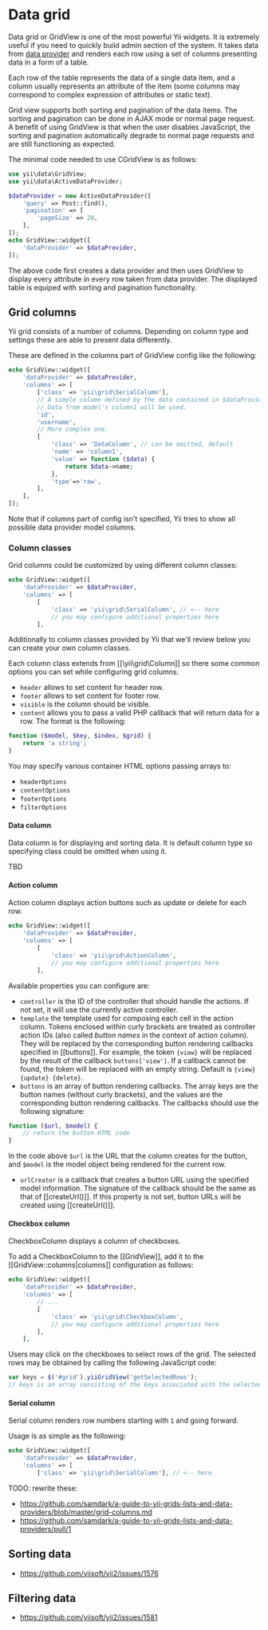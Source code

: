 Data grid
=========

Data grid or GridView is one of the most powerful Yii widgets. It is extremely useful if you need to quickly build admin
section of the system. It takes data from [data provider](data-providers.md) and renders each row using a set of columns
presenting data in a form of a table.

Each row of the table represents the data of a single data item, and a column usually represents an attribute of
the item (some columns may correspond to complex expression of attributes or static text).

Grid view supports both sorting and pagination of the data items. The sorting and pagination can be done in AJAX mode
or normal page request. A benefit of using GridView is that when the user disables JavaScript, the sorting and pagination
automatically degrade to normal page requests and are still functioning as expected.

The minimal code needed to use CGridView is as follows:

```php
use yii\data\GridView;
use yii\data\ActiveDataProvider;

$dataProvider = new ActiveDataProvider([
	'query' => Post::find(),
	'pagination' => [
		'pageSize' => 20,
	],
]);
echo GridView::widget([
	'dataProvider' => $dataProvider,
]);
```

The above code first creates a data provider and then uses GridView to display every attribute in every row taken from
data provider. The displayed table is equiped with sorting and pagination functionality.

Grid columns
------------

Yii grid consists of a number of columns. Depending on column type and settings these are able to present data differently.

These are defined in the columns part of GridView config like the following:

```php
echo GridView::widget([
	'dataProvider' => $dataProvider,
	'columns' => [
		['class' => 'yii\grid\SerialColumn'],
		// A simple column defined by the data contained in $dataProvider.
		// Data from model's column1 will be used.
		'id',
		'username',
		// More complex one.
		[
			'class' => 'DataColumn', // can be omitted, default
			'name' => 'column1',
			'value' => function ($data) {
				return $data->name;
			},
			'type'=>'raw',
		],
	],
]);
```

Note that if columns part of config isn't specified, Yii tries to show all possible data provider model columns.

### Column classes

Grid columns could be customized by using different column classes:

```php
echo GridView::widget([
	'dataProvider' => $dataProvider,
	'columns' => [
		[
			'class' => 'yii\grid\SerialColumn', // <-- here
			// you may configure additional properties here
		],
```

Additionally to column classes provided by Yii that we'll review below you can create your own column classes.

Each column class extends from [[\yii\grid\Column]] so there some common options you can set while configuring
grid columns.

- `header` allows to set content for header row.
- `footer` allows to set content for footer row.
- `visible` is the column should be visible.
- `content` allows you to pass a valid PHP callback that will return data for a row. The format is the following:

```php
function ($model, $key, $index, $grid) {
	return 'a string';
}
```

You may specify various container HTML options passing arrays to:

- `headerOptions`
- `contentOptions`
- `footerOptions`
- `filterOptions`

#### Data column

Data column is for displaying and sorting data. It is default column type so specifying class could be omitted when
using it.

TBD

#### Action column

Action column displays action buttons such as update or delete for each row.

```php
echo GridView::widget([
	'dataProvider' => $dataProvider,
	'columns' => [
		[
			'class' => 'yii\grid\ActionColumn',
			// you may configure additional properties here
		],
```

Available properties you can configure are:

- `controller` is the ID of the controller that should handle the actions. If not set, it will use the currently active
  controller.
- `template` the template used for composing each cell in the action column. Tokens enclosed within curly brackets are
  treated as controller action IDs (also called *button names* in the context of action column). They will be replaced
  by the corresponding button rendering callbacks specified in [[buttons]]. For example, the token `{view}` will be
  replaced by the result of the callback `buttons['view']`. If a callback cannot be found, the token will be replaced
  with an empty string. Default is `{view} {update} {delete}`.
- `buttons` is an array of button rendering callbacks. The array keys are the button names (without curly brackets),
  and the values are the corresponding button rendering callbacks. The callbacks should use the following signature:

```php
function ($url, $model) {
	// return the button HTML code
}
```

In the code above `$url` is the URL that the column creates for the button, and `$model` is the model object being
rendered for the current row.

- `urlCreator` is a callback that creates a button URL using the specified model information. The signature of
  the callback should be the same as that of [[createUrl()]]. If this property is not set, button URLs will be created
  using [[createUrl()]].

#### Checkbox column

CheckboxColumn displays a column of checkboxes.
 
To add a CheckboxColumn to the [[GridView]], add it to the [[GridView::columns|columns]] configuration as follows:
 
```php
echo GridView::widget([
	'dataProvider' => $dataProvider,
	'columns' => [
		// ...
		[
			'class' => 'yii\grid\CheckboxColumn',
			// you may configure additional properties here
		],
	],
```

Users may click on the checkboxes to select rows of the grid. The selected rows may be obtained by calling the following
JavaScript code:

```javascript
var keys = $('#grid').yiiGridView('getSelectedRows');
// keys is an array consisting of the keys associated with the selected rows
```

#### Serial column

Serial column renders row numbers starting with `1` and going forward.

Usage is as simple as the following:

```php
echo GridView::widget([
	'dataProvider' => $dataProvider,
	'columns' => [
		['class' => 'yii\grid\SerialColumn'], // <-- here
```

TODO: rewrite these:

- https://github.com/samdark/a-guide-to-yii-grids-lists-and-data-providers/blob/master/grid-columns.md
- https://github.com/samdark/a-guide-to-yii-grids-lists-and-data-providers/pull/1

Sorting data
------------

- https://github.com/yiisoft/yii2/issues/1576

Filtering data
--------------

- https://github.com/yiisoft/yii2/issues/1581